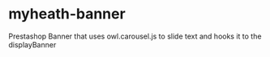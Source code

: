 # myheath-banner
Prestashop Banner that uses owl.carousel.js to slide text and hooks it to the displayBanner
